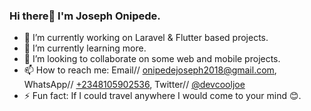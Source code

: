 ### Hi there👋 I'm Joseph Onipede.

- 🎯 I’m currently working on Laravel & Flutter based projects.
- 🌱 I’m currently learning more.
- 👯 I’m looking to collaborate on some web and mobile projects.
- 📫 How to reach me: Email// onipedejoseph2018@gmail.com, WhatsApp// <a href="https://wa.me/2348105902536">+2348105902536</a>, Twitter// <a href="https://twitter.com/devcooljoe">@devcooljoe</a>
- ⚡ Fun fact: If I could travel anywhere I would come to your mind 😊.
